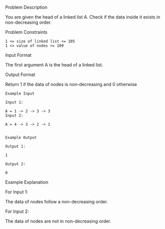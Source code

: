 Problem Description

You are given the head of a linked list A. Check if the data inside it exists in non-decreasing order.



Problem Constraints

    1 <= size of linked list <= 105
    1 <= value of nodes <= 109



Input Format

The first argument A is the head of a linked list.



Output Format

Return 1 if the data of nodes is non-decreasing and 0 otherwise


    
    Example Input
    
    Input 1:
    
    A = 1 -> 2 -> 3 -> 3
    Input 2:
    
    A = 4 -> 3 -> 2 -> 1
    
    
    Example Output
    
    Output 1:
    
    1
    
    Output 2:
    
    0
    

Example Explanation

For Input 1:

The data of nodes follow a non-decreasing order.

For Input 2:

The data of nodes are not in non-decreasing order.